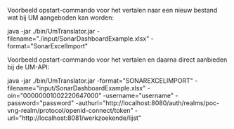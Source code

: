 Voorbeeld opstart-commando voor het vertalen naar een nieuw bestand wat bij UM aangeboden kan worden:

java -jar ./bin/UmTranslator.jar -filename="./input/SonarDashboardExample.xlsx" -format="SonarExcelImport"


Voorbeeld opstart-commando voor het vertalen en daarna direct aanbieden bij de UM-API:

java -jar ./bin/UmTranslator.jar -format="SONAREXCELIMPORT" -filename="input/SonarDashboardExample.xlsx" -oin="00000001002220647000" -username="username" -password="password" -authurl="http://localhost:8080/auth/realms/poc-vng-realm/protocol/openid-connect/token" -url="http://localhost:8081/werkzoekende/lijst"

